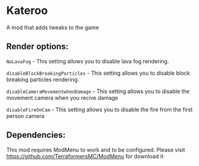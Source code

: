 # Kateroo
A mod that adds tweaks to the game

## Render options:

``NoLavaFog`` - This setting allows you to disable lava fog rendering.

``disableBlockBreakingParticles`` - This setting allows you to disable block breaking particles rendering.

``disableCameraMovementwhenDamage`` - This setting allows you to disable the movement camera when you recive damage

``disableFireOnCam`` - This setting allows you to disable the fire from the first person camera

## Dependencies:

This mod requires ModMenu to work and to be configured. Please visit https://github.com/TerraformersMC/ModMenu for download it
